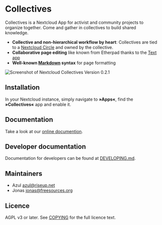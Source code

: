 # Collectives

Collectives is a Nextcloud App for activist and community projects to
organize together. Come and gather in collectives to build shared knowledge.

* **Collective and non-hierarchical workflow by heart**: Collectives are
  tied to a [Nextcloud Circle](https://github.com/nextcloud/circles) and
  owned by the collective.
* **Collaborative page editing** like known from Etherpad thanks to the
  [Text app](https://github.com/nextcloud/text)
* **Well-known [Markdown](https://en.wikipedia.org/wiki/Markdown) syntax**
  for page formatting

![Screenshot of Nextcloud Collectives Version 0.2.1](https://gitlab.com/collectivecloud/collectives/-/raw/main/docs/static/images/screenshot.png)

## Installation

In your Nextcloud instance, simply navigate to **»Apps«**, find the
**»Collectives«** app and enable it.

## Documentation

Take a look at our [online documention](https://collectivecloud.gitlab.io/collectives/).

## Developer documentation

Documentation for developers can be found at [DEVELOPING.md](DEVELOPING.md).

## Maintainers

* Azul <azul@riseup.net>
* Jonas <jonas@freesources.org>

## Licence

AGPL v3 or later. See [COPYING](COPYING) for the full licence text.
